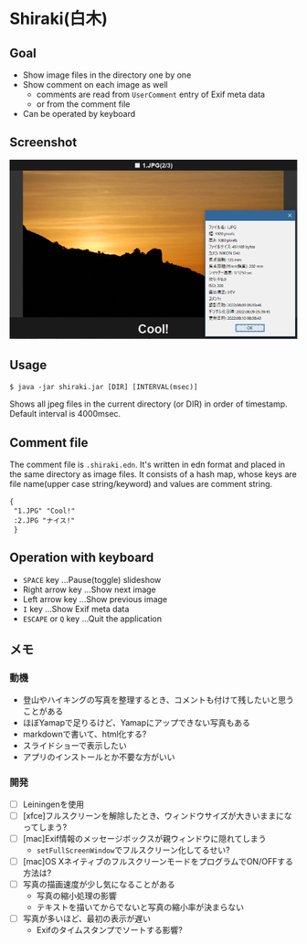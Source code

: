 # Shiraki(白木)

## Goal

- Show image files in the directory one by one
- Show comment on each image as well
  - comments are read from `UserComment` entry of Exif meta data
  - or from the comment file
- Can be operated by keyboard

## Screenshot

![Screenshot](ss.png)

## Usage

```
$ java -jar shiraki.jar [DIR] [INTERVAL(msec)]
```

Shows all jpeg files in the current directory (or DIR) in order of timestamp. Default interval is 4000msec.

## Comment file

The comment file is `.shiraki.edn`. It's written in edn format and placed in the same directory as image files. It consists of a hash map, whose keys are file name(upper case string/keyword) and values are comment string.

```
{
 "1.JPG" "Cool!"
 :2.JPG "ナイス!"
 }
```

## Operation with keyboard

- `SPACE` key ...Pause(toggle) slideshow
- Right arrow key ...Show next image
- Left arrow key ...Show previous image
- `I` key ...Show Exif meta data
- `ESCAPE` or `Q` key ...Quit the application

## メモ

### 動機

- 登山やハイキングの写真を整理するとき、コメントも付けて残したいと思うことがある
- ほぼYamapで足りるけど、Yamapにアップできない写真もある
- markdownで書いて、html化する?
- スライドショーで表示したい
- アプリのインストールとか不要な方がいい

### 開発
- [ ] Leiningenを使用
- [ ] [xfce]フルスクリーンを解除したとき、ウィンドウサイズが大きいままになってしまう?
- [ ] [mac]Exif情報のメッセージボックスが親ウィンドウに隠れてしまう
  - `setFullScreenWindow`でフルスクリーン化してるせい?
- [ ] [mac]OS XネイティブのフルスクリーンモードをプログラムでON/OFFする方法は?
- [ ] 写真の描画速度が少し気になることがある
  - 写真の縮小処理の影響
  - テキストを描いてからでないと写真の縮小率が決まらない
- [ ] 写真が多いほど、最初の表示が遅い
  - Exifのタイムスタンプでソートする影響?
